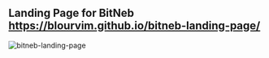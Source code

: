 
## Landing Page for BitNeb https://blourvim.github.io/bitneb-landing-page/
 
![bitneb-landing-page](https://user-images.githubusercontent.com/71990861/131775976-50d5f83b-b42a-4f91-87c2-9cfcfb40f36f.png)


